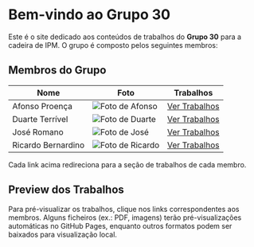 # Bem-vindo ao Grupo 30

Este é o site dedicado aos conteúdos de trabalhos do **Grupo 30** para a cadeira de IPM. O grupo é composto pelos seguintes membros:

## Membros do Grupo

| Nome             | Foto                                                   | Trabalhos                                              |
|------------------|--------------------------------------------------------|--------------------------------------------------------|
| Afonso Proença   | ![Foto de Afonso](images/afonso.jpg)                   | [Ver Trabalhos](trabalhos/afonso)                      |
| Duarte Terrível  | ![Foto de Duarte](images/duarte.jpg)                   | [Ver Trabalhos](trabalhos/duarte)                      |
| José Romano      | ![Foto de José](images/jose.jpg)                       | [Ver Trabalhos](trabalhos/jose)                        |
| Ricardo Bernardino | ![Foto de Ricardo](images/ricardo.jpg)               | [Ver Trabalhos](trabalhos/ricardo)                     |

Cada link acima redireciona para a seção de trabalhos de cada membro.

## Preview dos Trabalhos

Para pré-visualizar os trabalhos, clique nos links correspondentes aos membros. Alguns ficheiros (ex.: PDF, imagens) terão pré-visualizações automáticas no GitHub Pages, enquanto outros formatos podem ser baixados para visualização local.
